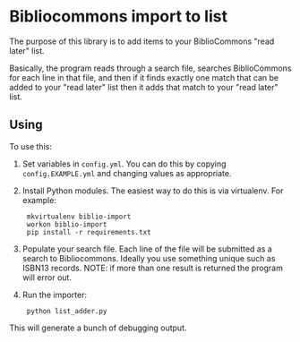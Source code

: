 # Bibliocommons import to list #

The purpose of this library is to add items to your BiblioCommons
"read later" list.

Basically, the program reads through a search file, searches
BiblioCommons for each line in that file, and then if it finds exactly
one match that can be added to your "read later" list then it adds
that match to your "read later" list.

## Using ##

To use this:

1. Set variables in `config.yml`. You can do this by copying
   `config.EXAMPLE.yml` and changing values as appropriate.

2. Install Python modules. The easiest way to do this is via
   virtualenv. For example:

        mkvirtualenv biblio-import
		workon biblio-import
		pip install -r requirements.txt

3. Populate your search file. Each line of the file will be submitted
   as a search to Bibliocommons. Ideally you use something unique such
   as ISBN13 records. NOTE: if more than one result is returned the
   program will error out.

4. Run the importer:

        python list_adder.py

This will generate a bunch of debugging output.
